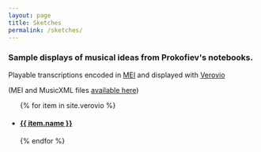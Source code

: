 ```yaml
---
layout: page
title: Sketches
permalink: /sketches/
---
```

### Sample displays of musical ideas from Prokofiev's notebooks.

Playable transcriptions encoded in [MEI](https://music-encoding.org/) and displayed with [Verovio](https://www.verovio.org/index.xhtml)

(MEI and MusicXML files [available here](../data-files))

<!-- Verovio document collection -->

<ul>
  {% for item in site.verovio %}
    <li>
      <h4><a href="/_verovio/{{ item.shortname }}/">{{ item.name }}</a></h4>
    </li>
  {% endfor %}
</ul>
